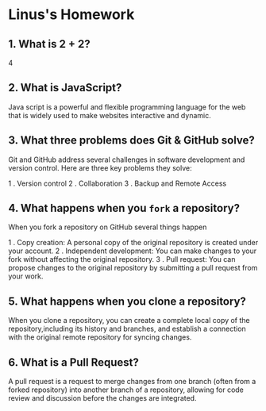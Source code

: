 # Linus's Homework

## 1. What is 2 + 2?

4

## 2. What is JavaScript?

Java script is a powerful and flexible programming language for the web that is widely used to make websites interactive and dynamic.

## 3. What three problems does Git & GitHub solve?

Git and GitHub address several challenges in software development and version control.
Here are three key problems they solve:

1 . Version control
2 . Collaboration 
3 . Backup and Remote Access 

## 4. What happens when you `fork` a repository?

When you fork a repository on GitHub several things happen 

1 . Copy creation: A personal copy of the original repository is created under your account.
2 . Independent development: You can make changes to your fork without affecting the original repository.
3 . Pull request: You can propose changes to the original repository by submitting a pull request from your work.

## 5. What happens when you clone a repository?

When you clone a repository, you can create a complete local copy of the repository,including its history and branches, and establish a connection with the original remote repository for syncing changes.

## 6. What is a Pull Request?

A pull request is a request to merge changes from one branch (often from a forked repository) into another branch of a repository, allowing for code review and discussion before the changes are integrated. 

